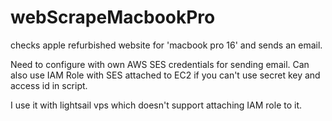 # webScrapeMacbookPro
checks apple refurbished website for 'macbook pro 16' and sends an email.

Need to configure with own AWS SES credentials for sending email. Can also use IAM Role with SES attached to EC2 if you can't use secret key and access id in script. 

I use it with lightsail vps which doesn't support attaching IAM role to it. 

